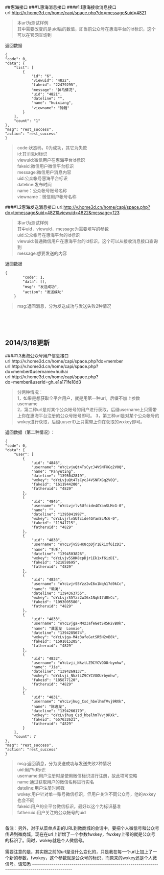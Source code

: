 ##惠海接口
###1.惠海消息接口
####1.1惠海接收消息接口
    url:http://v.home3d.cn/home/capi/space.php?do=message&uid=4821

>本url为测试样例   
>其中需要改变的是uid后的数值，即当前公众号在惠海平台的id标识，这个可以在官网查询到

返回数据     

	{
    "code": 0,
    "data": {
        "list": [
            {
                "id": "6",
                "viewuid": "4822",
                "fakeid": "22479295",
                "message": "神马情况",
                "uid": "4821",
                "dateline": "",
                "name": "huixiang",
                "viewname": "钟魏"
            }
        ],
        "count": "1"
    },
    "msg": "rest_success",
    "action": "rest_success"
	}
>code:状态码，0为成功，其它为失败   
>id:其消息id标识      
>viewuid:微信用户在惠海平台id标识   
>fakeid:微信用户微信平台标识   
>message:微信用户消息内容   
>uid:公众帐号惠海平台标识   
>dateline:发布时间   
>name：公众帐号账号名称   
>viewname：微信用户帐号名称   

####1.2惠海发送消息接口
	url:http://v.home3d.cn/home/capi/space.php?do=tomessage&uid=4821&viewuid=4822&message=123
>本url为测试样例    
>其中uid，viewuid，message为需要填写的参数    
>uid:公众帐号在惠海平台的id标识   
>viewuid:普通微信用户在惠海平台的id标识，这个可以从接收消息接口查询到    
>message:想要发送的内容

返回数据

	{
		    "code": 1,
		    "data": [],
		    "msg": "发送成功",
		    "action": "发送成功"
		}
>msg:返回消息，分为发送成功与发送失败2种情况

<br/><br/><br/>
<h2>2014/3/18更新</h2>
####1.3惠海公众号用户信息接口
	url:http://v.home3d.cn/home/capi/space.php?do=member
	url:http://v.home3d.cn/home/capi/space.php?do=member&username=huihai
	url:http://v.home3d.cn/home/capi/space.php?do=member&userId=gh_e1a171fe18d3

>分两种情况：   
>1，如果是想获取全平台用户，就是用第一种url，后缀不加上参数username   
>2，第二种url是对某个公众帐号的用户进行获取，后缀username上只需带上你在惠海平台注册的公众号账号即可。
>3，第三种url是对某个公众帐号的wxkey进行获取，后缀uuserID上只需带上你在获取的wxkey即可。

返回数据（第二种情况）：
    
    {
    "code": 0,
    "data": {
        "user": [
            {
                "uid": "4846",
                "username": "oYcLvjuQt4TsCycJ4VSNFXGq2V0Q",
                "name": "Panyuting",
                "dateline": "1395042819",
                "wxkey": "oYcLvjuQt4TsCycJ4VSNFXGq2V0Q",
                "fakeid": "1611944200",
                "fatheruid": "4829"
            },
            {
                "uid": "4845",
                "username": "oYcLvjrlv5Ufcide4GYanSLMcG-0",
                "name": "",
                "dateline": "1395041997",
                "wxkey": "oYcLvjrlv5Ufcide4GYanSLMcG-0",
                "fakeid": "11941715",
                "fatheruid": "4829"
            },
            {
                "uid": "4838",
                "username": "oYcLvjv5SHK8cpDjr1Ek1xf6izDI",
                "name": "毛毛",
                "dateline": "1394503826",
                "wxkey": "oYcLvjv5SHK8cpDjr1Ek1xf6izDI",
                "fakeid": "521858695",
                "fatheruid": "4829"
            },
            {
                "uid": "4834",
                "username": "oYcLvjrS5Yzz2wI6x1Nqh17d0kCc",
                "name": "赖涛",
                "dateline": "1394363755",
                "wxkey": "oYcLvjrS5Yzz2wI6x1Nqh17d0kCc",
                "fakeid": "1093005580",
                "fatheruid": "4829"
            },
            {
                "uid": "4833",
                "username": "oYcLvjga-M4z3afeGetSR5H2vB0k",
                "name": "龚国龙  Lonnie",
                "dateline": "1394285674",
                "wxkey": "oYcLvjga-M4z3afeGetSR5H2vB0k",
                "fakeid": "1591015205",
                "fatheruid": "4829"
            },
            {
                "uid": "4832",
                "username": "oYcLvji_NkztLZ9CYCVOOUrbymhw",
                "name": "Jie",
                "dateline": "1394269137",
                "wxkey": "oYcLvji_NkztLZ9CYCVOOUrbymhw",
                "fakeid": "185877120",
                "fatheruid": "4829"
            },
            {
                "uid": "4831",
                "username": "oYcLvjhug_Csd_hbelhmTVvj9RXk",
                "name": "陈逸龙",
                "dateline": "1394266179",
                "wxkey": "oYcLvjhug_Csd_hbelhmTVvj9RXk",
                "fakeid": "657032621",
                "fatheruid": "4829"
            }
        ],
        "count": 7
    },
    "msg": "rest_success",
    "action": "rest_success"
    }
>msg:返回消息，分为发送成功与发送失败2种情况  
>uid:用户id标识  
>username:用户注册时是使用微信标识进行注册，故此项可忽略  
>name:通过获取用户的微信名称进行实名  
>dateline:用户注册时间戳  
>wxkey:用户针对单一账号微信标识，但用户关注不同公众号，他的wxkey也会不同  
>fakeid:用户的全平台微信标识，最好以这个为标识基准  
>fatheruid:用户关注的公众帐号的uid  


<br/>
备注：另外，对于从菜单点击的URL到微商城的会话中，要把个人微信号和公众号传递到微商城，现在在url上新增了一个参数fwxkey，fwxkey上带的就是公众号的标识了。同时，wxkey就是个人微信号。<br/><br/>需要注意的是，其实跟之前的url是没什么变化的，只是我在每一个url上加上了一个新的参数，fwxkey，这个参数就是公众号的标识，而原来的wxkey还是个人微信号。请知悉
--------------------------------------------------------------------------------------------------
    